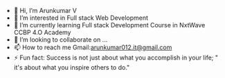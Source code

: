 - 👋 Hi, I’m Arunkumar V
- 👀 I’m interested in Full stack Web Development
- 🌱 I’m currently learning Full stack Development Course in NxtWave CCBP 4.O Academy
- 💞️ I’m looking to collaborate on ...
- 📫 How to reach me Gmail:arunkumar012.it@gmail.com 
- ⚡ Fun fact: Success is not just about what you accomplish in your life; " it's about what you inspire others to do."

<!---
VAkumar012/VAkumar012 is a ✨ special ✨ repository because its `README.md` (this file) appears on your GitHub profile.
You can click the Preview link to take a look at your changes.
--->
